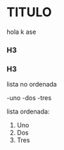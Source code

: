 TITULO
=========
hola k ase

### H3
### H3
lista no ordenada

-uno
-dos
-tres

lista ordenada:
1. Uno
2. Dos
3. Tres
